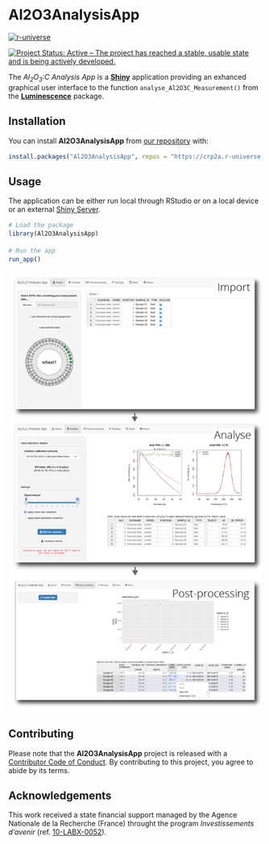 
<!-- README.md is generated from README.Rmd. Please edit that file -->

# Al2O3AnalysisApp

<!-- badges: start -->

[![r-universe](https://crp2a.r-universe.dev/badges/Al2O3AnalysisApp)](https://crp2a.r-universe.dev)

[![Project Status: Active – The project has reached a stable, usable
state and is being actively
developed.](https://www.repostatus.org/badges/latest/active.svg)](https://www.repostatus.org/#active)
<!-- badges: end -->

The *Al<sub>2</sub>O<sub>3</sub>:C Analysis App* is a
[**Shiny**](https://shiny.rstudio.com) application providing an exhanced
graphical user interface to the function `analyse_Al2O3C_Measurement()`
from the [**Luminescence**](https://github.com/R-Lum/Luminescence)
package.

## Installation

You can install **Al2O3AnalysisApp** from [our
repository](https://crp2a.r-universe.dev) with:

``` r
install.packages("Al2O3AnalysisApp", repos = "https://crp2a.r-universe.dev")
```

## Usage

The application can be either run local through RStudio or on a local
device or an external [Shiny
Server](https://www.rstudio.com/products/shiny/shiny-server/).

``` r
# Load the package
library(Al2O3AnalysisApp)

# Run the app
run_app()
```

![](man/figures/README-screenshots-1.png)

## Contributing

Please note that the **Al2O3AnalysisApp** project is released with a
[Contributor Code of
Conduct](https://github.com/crp2a/Al2O3AnalysisApp/blob/master/.github/CODE_OF_CONDUCT.md).
By contributing to this project, you agree to abide by its terms.

## Acknowledgements

This work received a state financial support managed by the Agence
Nationale de la Recherche (France) throught the program *Investissements
d’avenir* (ref. [10-LABX-0052](https://lascarbx.labex.u-bordeaux.fr)).
